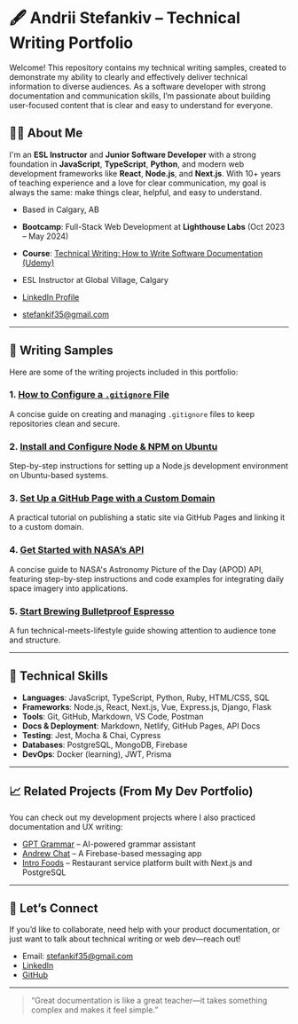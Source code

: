 # 🖋️ Andrii Stefankiv – Technical Writing Portfolio

Welcome! This repository contains my technical writing samples, created to demonstrate my ability to clearly and effectively deliver technical information to diverse audiences. As a software developer with strong documentation and communication skills, I’m passionate about building user-focused content that is clear and easy to understand for everyone.

## 👨‍💻 About Me

I'm an **ESL Instructor** and **Junior Software Developer** with a strong foundation in **JavaScript**, **TypeScript**, **Python**, and modern web development frameworks like **React**, **Node.js**, and **Next.js**. With 10+ years of teaching experience and a love for clear communication, my goal is always the same: make things clear, helpful, and easy to understand.

- Based in Calgary, AB

- **Bootcamp**: Full-Stack Web Development at **Lighthouse Labs** (Oct 2023 – May 2024)

- **Course**: [Technical Writing: How to Write Software Documentation (Udemy)](https://www.udemy.com/course/start-your-career-as-user-assistance-developer/?couponCode=ST14MT150425G1)

- ESL Instructor at Global Village, Calgary

- [LinkedIn Profile](https://www.linkedin.com/in/andrii-stefankiv/)

- stefankif35@gmail.com

---

## 📘 Writing Samples

Here are some of the writing projects included in this portfolio:

### 1. [How to Configure a `.gitignore` File](./how_to_configure_a_gitignore_file.md)
A concise guide on creating and managing `.gitignore` files to keep repositories clean and secure.

### 2. [Install and Configure Node & NPM on Ubuntu](./install_and_configure_node_&_npm_on_ubuntu.md)
Step-by-step instructions for setting up a Node.js development environment on Ubuntu-based systems.

### 3. [Set Up a GitHub Page with a Custom Domain](./setup_a_github_page_with_a_custom_domain.md)
A practical tutorial on publishing a static site via GitHub Pages and linking it to a custom domain.

### 4. [Get Started with NASA’s API](./NASA_api_documentation.md)
A concise guide to NASA's Astronomy Picture of the Day (APOD) API, featuring step-by-step instructions and code examples for integrating daily space imagery into applications.

### 5. [Start Brewing Bulletproof Espresso](./start_brewing_bulletproof_espresso.md)
A fun technical-meets-lifestyle guide showing attention to audience tone and structure.

---

## 🔧 Technical Skills

- **Languages**: JavaScript, TypeScript, Python, Ruby, HTML/CSS, SQL
- **Frameworks**: Node.js, React, Next.js, Vue, Express.js, Django, Flask
- **Tools**: Git, GitHub, Markdown, VS Code, Postman
- **Docs & Deployment**: Markdown, Netlify, GitHub Pages, API Docs
- **Testing**: Jest, Mocha & Chai, Cypress
- **Databases**: PostgreSQL, MongoDB, Firebase
- **DevOps**: Docker (learning), JWT, Prisma

---

## 📈 Related Projects (From My Dev Portfolio)

You can check out my development projects where I also practiced documentation and UX writing:

- [GPT Grammar](https://gptgrammar.netlify.app/) – AI-powered grammar assistant
- [Andrew Chat](https://andrew-chatt.netlify.app/) – A Firebase-based messaging app
- [Intro Foods](https://github.com/AStefankiv/intro-foods) – Restaurant service platform built with Next.js and PostgreSQL

---

## 💬 Let’s Connect

If you’d like to collaborate, need help with your product documentation, or just want to talk about technical writing or web dev—reach out!

- Email: stefankif35@gmail.com
- [LinkedIn](https://www.linkedin.com/in/andrii-stefankiv/)
- [GitHub](https://github.com/AStefankiv)

---

> “Great documentation is like a great teacher—it takes something complex and makes it feel simple.”